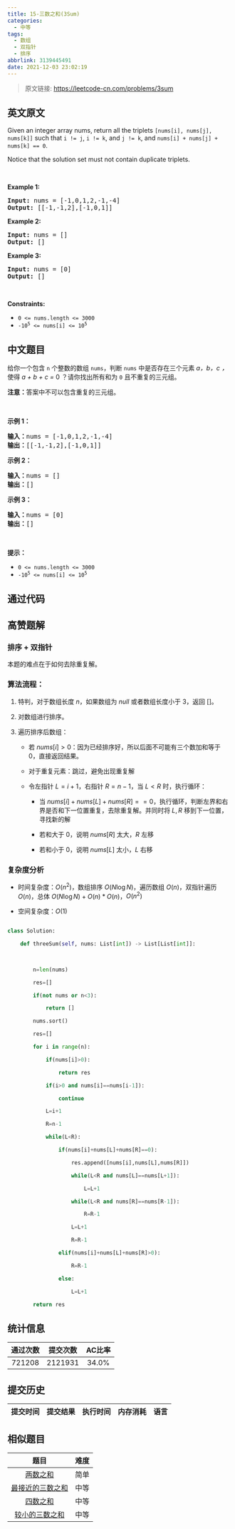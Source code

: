 ```yaml
---
title: 15-三数之和(3Sum)
categories:
  - 中等
tags:
  - 数组
  - 双指针
  - 排序
abbrlink: 3139445491
date: 2021-12-03 23:02:19
---
```


> 原文链接: https://leetcode-cn.com/problems/3sum


## 英文原文
<div><p>Given an integer array nums, return all the triplets <code>[nums[i], nums[j], nums[k]]</code> such that <code>i != j</code>, <code>i != k</code>, and <code>j != k</code>, and <code>nums[i] + nums[j] + nums[k] == 0</code>.</p>

<p>Notice that the solution set must not contain duplicate triplets.</p>

<p>&nbsp;</p>
<p><strong>Example 1:</strong></p>
<pre><strong>Input:</strong> nums = [-1,0,1,2,-1,-4]
<strong>Output:</strong> [[-1,-1,2],[-1,0,1]]
</pre><p><strong>Example 2:</strong></p>
<pre><strong>Input:</strong> nums = []
<strong>Output:</strong> []
</pre><p><strong>Example 3:</strong></p>
<pre><strong>Input:</strong> nums = [0]
<strong>Output:</strong> []
</pre>
<p>&nbsp;</p>
<p><strong>Constraints:</strong></p>

<ul>
	<li><code>0 &lt;= nums.length &lt;= 3000</code></li>
	<li><code>-10<sup>5</sup> &lt;= nums[i] &lt;= 10<sup>5</sup></code></li>
</ul>
</div>

## 中文题目
<div><p>给你一个包含 <code>n</code> 个整数的数组 <code>nums</code>，判断 <code>nums</code> 中是否存在三个元素 <em>a，b，c ，</em>使得 <em>a + b + c = </em>0 ？请你找出所有和为 <code>0</code> 且不重复的三元组。</p>

<p><strong>注意：</strong>答案中不可以包含重复的三元组。</p>

<p> </p>

<p><strong>示例 1：</strong></p>

<pre>
<strong>输入：</strong>nums = [-1,0,1,2,-1,-4]
<strong>输出：</strong>[[-1,-1,2],[-1,0,1]]
</pre>

<p><strong>示例 2：</strong></p>

<pre>
<strong>输入：</strong>nums = []
<strong>输出：</strong>[]
</pre>

<p><strong>示例 3：</strong></p>

<pre>
<strong>输入：</strong>nums = [0]
<strong>输出：</strong>[]
</pre>

<p> </p>

<p><strong>提示：</strong></p>

<ul>
	<li><code>0 <= nums.length <= 3000</code></li>
	<li><code>-10<sup>5</sup> <= nums[i] <= 10<sup>5</sup></code></li>
</ul>
</div>

## 通过代码
<RecoDemo>
</RecoDemo>


## 高赞题解
### 排序 + 双指针

本题的难点在于如何去除重复解。



### 算法流程：



 1. 特判，对于数组长度 $n$，如果数组为 $null$ 或者数组长度小于 $3$，返回 $[]$。

 2. 对数组进行排序。

 3. 遍历排序后数组：

    - 若 $nums[i]>0$：因为已经排序好，所以后面不可能有三个数加和等于 $0$，直接返回结果。

    - 对于重复元素：跳过，避免出现重复解

    - 令左指针 $L=i+1$，右指针 $R=n-1$，当 $L<R$ 时，执行循环：

      * 当 $nums[i]+nums[L]+nums[R]==0$，执行循环，判断左界和右界是否和下一位置重复，去除重复解。并同时将 $L,R$ 移到下一位置，寻找新的解

      * 若和大于 $0$，说明 $nums[R]$ 太大，$R$ 左移

      * 若和小于 $0$，说明 $nums[L]$ 太小，$L$ 右移

### 复杂度分析



 - 时间复杂度：$O\left(n^{2}\right)$，数组排序 $O(N \log N)$，遍历数组 $O\left(n\right)$，双指针遍历 $O\left(n\right)$，总体 $O(N \log N)+O\left(n\right)*O\left(n\right)$，$O\left(n^{2}\right)$

 - 空间复杂度：$O(1)$



```python [-Python3]

class Solution:

    def threeSum(self, nums: List[int]) -> List[List[int]]:

        

        n=len(nums)

        res=[]

        if(not nums or n<3):

            return []

        nums.sort()

        res=[]

        for i in range(n):

            if(nums[i]>0):

                return res

            if(i>0 and nums[i]==nums[i-1]):

                continue

            L=i+1

            R=n-1

            while(L<R):

                if(nums[i]+nums[L]+nums[R]==0):

                    res.append([nums[i],nums[L],nums[R]])

                    while(L<R and nums[L]==nums[L+1]):

                        L=L+1

                    while(L<R and nums[R]==nums[R-1]):

                        R=R-1

                    L=L+1

                    R=R-1

                elif(nums[i]+nums[L]+nums[R]>0):

                    R=R-1

                else:

                    L=L+1

        return res

```

## 统计信息
| 通过次数 | 提交次数 | AC比率 |
| :------: | :------: | :------: |
|    721208    |    2121931    |   34.0%   |

## 提交历史
| 提交时间 | 提交结果 | 执行时间 |  内存消耗  | 语言 |
| :------: | :------: | :------: | :--------: | :--------: |


## 相似题目
|                             题目                             | 难度 |
| :----------------------------------------------------------: | :---------: |
| [两数之和](https://leetcode-cn.com/problems/two-sum/) | 简单|
| [最接近的三数之和](https://leetcode-cn.com/problems/3sum-closest/) | 中等|
| [四数之和](https://leetcode-cn.com/problems/4sum/) | 中等|
| [较小的三数之和](https://leetcode-cn.com/problems/3sum-smaller/) | 中等|
